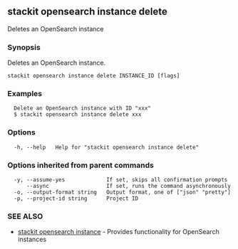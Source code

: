 ## stackit opensearch instance delete

Deletes an OpenSearch instance

### Synopsis

Deletes an OpenSearch instance.

```
stackit opensearch instance delete INSTANCE_ID [flags]
```

### Examples

```
  Delete an OpenSearch instance with ID "xxx"
  $ stackit opensearch instance delete xxx
```

### Options

```
  -h, --help   Help for "stackit opensearch instance delete"
```

### Options inherited from parent commands

```
  -y, --assume-yes             If set, skips all confirmation prompts
      --async                  If set, runs the command asynchronously
  -o, --output-format string   Output format, one of ["json" "pretty"]
  -p, --project-id string      Project ID
```

### SEE ALSO

* [stackit opensearch instance](./stackit_opensearch_instance.md)	 - Provides functionality for OpenSearch instances

